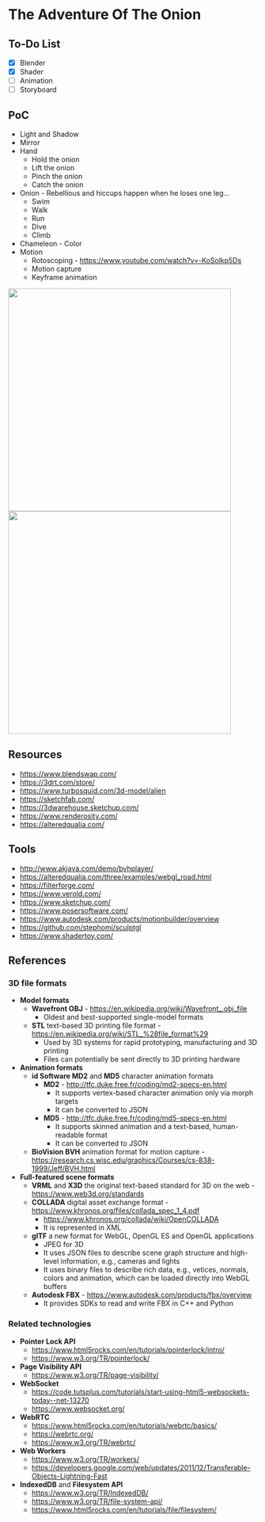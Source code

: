 # The Adventure Of The Onion

## To-Do List
- [x] Blender
- [x] Shader
- [ ] Animation
- [ ] Storyboard

## PoC
* Light and Shadow
* Mirror
* Hand
  * Hold the onion
  * Lift the onion
  * Pinch the onion
  * Catch the onion
* Onion - Rebellious and hiccups happen when he loses one leg...
  * Swim
  * Walk
  * Run
  * Dive
  * Climb
* Chameleon - Color
* Motion
  * Rotoscoping - https://www.youtube.com/watch?v=-KoSolkp5Ds
  * Motion capture
  * Keyframe animation

<p float="left">
	<img src="./storyboard/images/storyboard_1.jpeg" width=450 />
	<img src="./storyboard/images/storyboard_2.jpeg" width=450 />
</p>

## Resources
* https://www.blendswap.com/
* https://3drt.com/store/
* https://www.turbosquid.com/3d-model/alien
* https://sketchfab.com/
* https://3dwarehouse.sketchup.com/
* https://www.renderosity.com/
* https://alteredqualia.com/

## Tools
* http://www.akjava.com/demo/bvhplayer/
* https://alteredqualia.com/three/examples/webgl_road.html
* https://filterforge.com/
* https://www.verold.com/
* https://www.sketchup.com/
* https://www.posersoftware.com/
* https://www.autodesk.com/products/motionbuilder/overview
* https://github.com/stephomi/sculptgl
* https://www.shadertoy.com/

## References

### 3D file formats
* **Model formats**
	* **Wavefront OBJ** - https://en.wikipedia.org/wiki/Wavefront_.obj_file
    	* Oldest and best-supported single-model formats
    * **STL** text-based 3D printing file format - https://en.wikipedia.org/wiki/STL_%28file_format%29
    	* Used by 3D systems for rapid prototyping, manufacturing and 3D printing
		* Files can potentially be sent directly to 3D printing hardware
* **Animation formats**
    * **id Software MD2** and **MD5** character animation formats 
    	* **MD2** - http://tfc.duke.free.fr/coding/md2-specs-en.html
	  		* It supports vertex-based character animation only via morph targets
	  		* It can be converted to JSON
	  	* **MD5** - http://tfc.duke.free.fr/coding/md5-specs-en.html
	  		* It supports skinned animation and a text-based, human-readable format
	  		* It can be converted to JSON
	* **BioVision BVH** animation format for motion capture - https://research.cs.wisc.edu/graphics/Courses/cs-838-1999/Jeff/BVH.html
* **Full-featured scene formats**
	* **VRML** and **X3D** the original text-based standard for 3D on the web - https://www.web3d.org/standards
	* **COLLADA** digital asset exchange format - https://www.khronos.org/files/collada_spec_1_4.pdf
		* https://www.khronos.org/collada/wiki/OpenCOLLADA
		* It is represented in XML
	* **glTF** a new format for WebGL, OpenGL ES and OpenGL applications
		* JPEG for 3D
		* It uses JSON files to describe scene graph structure and high-level information, e.g., cameras and lights
		* It uses binary files to describe rich data, e.g., vetices, normals, colors and animation, which can be loaded directly into WebGL buffers
	* **Autodesk FBX** - https://www.autodesk.com/products/fbx/overview
		* It provides SDKs to read and write FBX in C++ and Python

### Related technologies
* **Pointer Lock API**
	* https://www.html5rocks.com/en/tutorials/pointerlock/intro/
	* https://www.w3.org/TR/pointerlock/
* **Page Visibility API**
	* https://www.w3.org/TR/page-visibility/
* **WebSocket**
	* https://code.tutsplus.com/tutorials/start-using-html5-websockets-today--net-13270
	* https://www.websocket.org/
* **WebRTC**
	* https://www.html5rocks.com/en/tutorials/webrtc/basics/
	* https://webrtc.org/
	* https://www.w3.org/TR/webrtc/
* **Web Workers**
	* https://www.w3.org/TR/workers/
	* https://developers.google.com/web/updates/2011/12/Transferable-Objects-Lightning-Fast
* **IndexedDB** and **Filesystem API**
	* https://www.w3.org/TR/IndexedDB/
	* https://www.w3.org/TR/file-system-api/
	* https://www.html5rocks.com/en/tutorials/file/filesystem/